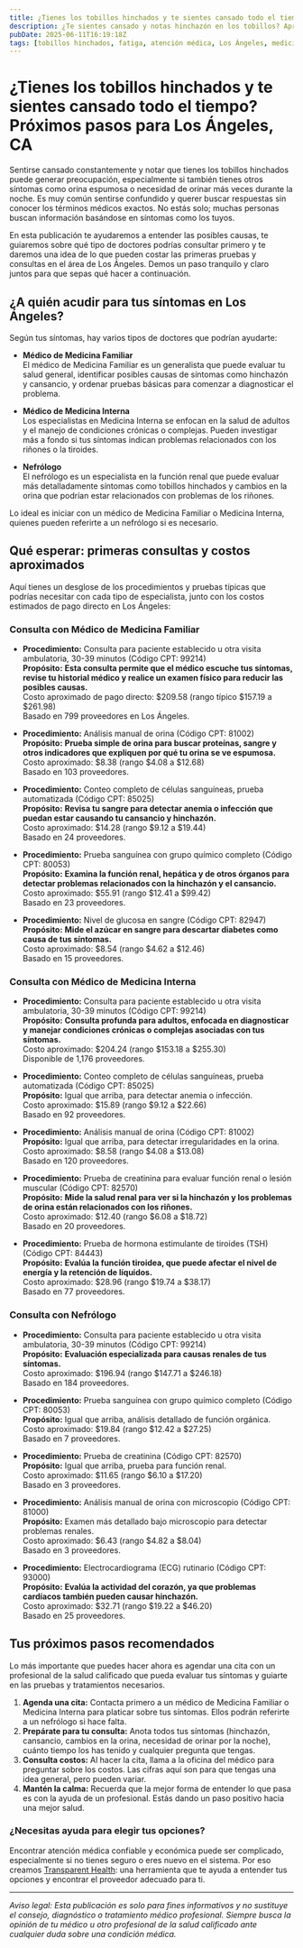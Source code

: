 ```yaml
---
title: ¿Tienes los tobillos hinchados y te sientes cansado todo el tiempo? Próximos pasos para Los Ángeles, CA  
description: ¿Te sientes cansado y notas hinchazón en los tobillos? Aprende a quién acudir y qué esperar en costos en Los Ángeles, CA para dar el siguiente paso en tu salud.  
pubDate: 2025-06-11T16:19:18Z  
tags: [tobillos hinchados, fatiga, atención médica, Los Ángeles, medicina familiar, medicina interna, nefrología, costos]  
---
```


# ¿Tienes los tobillos hinchados y te sientes cansado todo el tiempo? Próximos pasos para Los Ángeles, CA

Sentirse cansado constantemente y notar que tienes los tobillos hinchados puede generar preocupación, especialmente si también tienes otros síntomas como orina espumosa o necesidad de orinar más veces durante la noche. Es muy común sentirse confundido y querer buscar respuestas sin conocer los términos médicos exactos. No estás solo; muchas personas buscan información basándose en síntomas como los tuyos.

En esta publicación te ayudaremos a entender las posibles causas, te guiaremos sobre qué tipo de doctores podrías consultar primero y te daremos una idea de lo que pueden costar las primeras pruebas y consultas en el área de Los Ángeles. Demos un paso tranquilo y claro juntos para que sepas qué hacer a continuación.

## ¿A quién acudir para tus síntomas en Los Ángeles?

Según tus síntomas, hay varios tipos de doctores que podrían ayudarte:

- **Médico de Medicina Familiar**  
  El médico de Medicina Familiar es un generalista que puede evaluar tu salud general, identificar posibles causas de síntomas como hinchazón y cansancio, y ordenar pruebas básicas para comenzar a diagnosticar el problema.

- **Médico de Medicina Interna**  
  Los especialistas en Medicina Interna se enfocan en la salud de adultos y el manejo de condiciones crónicas o complejas. Pueden investigar más a fondo si tus síntomas indican problemas relacionados con los riñones o la tiroides.

- **Nefrólogo**  
  El nefrólogo es un especialista en la función renal que puede evaluar más detalladamente síntomas como tobillos hinchados y cambios en la orina que podrían estar relacionados con problemas de los riñones.

Lo ideal es iniciar con un médico de Medicina Familiar o Medicina Interna, quienes pueden referirte a un nefrólogo si es necesario.

## Qué esperar: primeras consultas y costos aproximados

Aquí tienes un desglose de los procedimientos y pruebas típicas que podrías necesitar con cada tipo de especialista, junto con los costos estimados de pago directo en Los Ángeles:

### Consulta con Médico de Medicina Familiar

- **Procedimiento:** Consulta para paciente establecido u otra visita ambulatoria, 30-39 minutos (Código CPT: 99214)  
  **Propósito:** **Esta consulta permite que el médico escuche tus síntomas, revise tu historial médico y realice un examen físico para reducir las posibles causas.**  
  Costo aproximado de pago directo: $209.58 (rango típico $157.19 a $261.98)  
  Basado en 799 proveedores en Los Ángeles.

- **Procedimiento:** Análisis manual de orina (Código CPT: 81002)  
  **Propósito:** **Prueba simple de orina para buscar proteínas, sangre y otros indicadores que expliquen por qué tu orina se ve espumosa.**  
  Costo aproximado: $8.38 (rango $4.08 a $12.68)  
  Basado en 103 proveedores.

- **Procedimiento:** Conteo completo de células sanguíneas, prueba automatizada (Código CPT: 85025)  
  **Propósito:** **Revisa tu sangre para detectar anemia o infección que puedan estar causando tu cansancio y hinchazón.**  
  Costo aproximado: $14.28 (rango $9.12 a $19.44)  
  Basado en 24 proveedores.

- **Procedimiento:** Prueba sanguínea con grupo químico completo (Código CPT: 80053)  
  **Propósito:** **Examina la función renal, hepática y de otros órganos para detectar problemas relacionados con la hinchazón y el cansancio.**  
  Costo aproximado: $55.91 (rango $12.41 a $99.42)  
  Basado en 23 proveedores.

- **Procedimiento:** Nivel de glucosa en sangre (Código CPT: 82947)  
  **Propósito:** **Mide el azúcar en sangre para descartar diabetes como causa de tus síntomas.**  
  Costo aproximado: $8.54 (rango $4.62 a $12.46)  
  Basado en 15 proveedores.

### Consulta con Médico de Medicina Interna

- **Procedimiento:** Consulta para paciente establecido u otra visita ambulatoria, 30-39 minutos (Código CPT: 99214)  
  **Propósito:** **Consulta profunda para adultos, enfocada en diagnosticar y manejar condiciones crónicas o complejas asociadas con tus síntomas.**  
  Costo aproximado: $204.24 (rango $153.18 a $255.30)  
  Disponible de 1,176 proveedores.

- **Procedimiento:** Conteo completo de células sanguíneas, prueba automatizada (Código CPT: 85025)  
  **Propósito:** Igual que arriba, para detectar anemia o infección.  
  Costo aproximado: $15.89 (rango $9.12 a $22.66)  
  Basado en 92 proveedores.

- **Procedimiento:** Análisis manual de orina (Código CPT: 81002)  
  **Propósito:** Igual que arriba, para detectar irregularidades en la orina.  
  Costo aproximado: $8.58 (rango $4.08 a $13.08)  
  Basado en 120 proveedores.

- **Procedimiento:** Prueba de creatinina para evaluar función renal o lesión muscular (Código CPT: 82570)  
  **Propósito:** **Mide la salud renal para ver si la hinchazón y los problemas de orina están relacionados con los riñones.**  
  Costo aproximado: $12.40 (rango $6.08 a $18.72)  
  Basado en 20 proveedores.

- **Procedimiento:** Prueba de hormona estimulante de tiroides (TSH) (Código CPT: 84443)  
  **Propósito:** **Evalúa la función tiroidea, que puede afectar el nivel de energía y la retención de líquidos.**  
  Costo aproximado: $28.96 (rango $19.74 a $38.17)  
  Basado en 77 proveedores.

### Consulta con Nefrólogo

- **Procedimiento:** Consulta para paciente establecido u otra visita ambulatoria, 30-39 minutos (Código CPT: 99214)  
  **Propósito:** **Evaluación especializada para causas renales de tus síntomas.**  
  Costo aproximado: $196.94 (rango $147.71 a $246.18)  
  Basado en 184 proveedores.

- **Procedimiento:** Prueba sanguínea con grupo químico completo (Código CPT: 80053)  
  **Propósito:** Igual que arriba, análisis detallado de función orgánica.  
  Costo aproximado: $19.84 (rango $12.42 a $27.25)  
  Basado en 7 proveedores.

- **Procedimiento:** Prueba de creatinina (Código CPT: 82570)  
  **Propósito:** Igual que arriba, prueba para función renal.  
  Costo aproximado: $11.65 (rango $6.10 a $17.20)  
  Basado en 3 proveedores.

- **Procedimiento:** Análisis manual de orina con microscopio (Código CPT: 81000)  
  **Propósito:** Examen más detallado bajo microscopio para detectar problemas renales.  
  Costo aproximado: $6.43 (rango $4.82 a $8.04)  
  Basado en 3 proveedores.

- **Procedimiento:** Electrocardiograma (ECG) rutinario (Código CPT: 93000)  
  **Propósito:** **Evalúa la actividad del corazón, ya que problemas cardíacos también pueden causar hinchazón.**  
  Costo aproximado: $32.71 (rango $19.22 a $46.20)  
  Basado en 25 proveedores.

## Tus próximos pasos recomendados

Lo más importante que puedes hacer ahora es agendar una cita con un profesional de la salud calificado que pueda evaluar tus síntomas y guiarte en las pruebas y tratamientos necesarios.

1. **Agenda una cita:** Contacta primero a un médico de Medicina Familiar o Medicina Interna para platicar sobre tus síntomas. Ellos podrán referirte a un nefrólogo si hace falta.  
2. **Prepárate para tu consulta:** Anota todos tus síntomas (hinchazón, cansancio, cambios en la orina, necesidad de orinar por la noche), cuánto tiempo los has tenido y cualquier pregunta que tengas.  
3. **Consulta costos:** Al hacer la cita, llama a la oficina del médico para preguntar sobre los costos. Las cifras aquí son para que tengas una idea general, pero pueden variar.  
4. **Mantén la calma:** Recuerda que la mejor forma de entender lo que pasa es con la ayuda de un profesional. Estás dando un paso positivo hacia una mejor salud.

### ¿Necesitas ayuda para elegir tus opciones?

Encontrar atención médica confiable y económica puede ser complicado, especialmente si no tienes seguro o eres nuevo en el sistema. Por eso creamos [Transparent Health](https://transparenthealth.ai): una herramienta que te ayuda a entender tus opciones y encontrar el proveedor adecuado para ti.

---

*Aviso legal: Esta publicación es solo para fines informativos y no sustituye el consejo, diagnóstico o tratamiento médico profesional. Siempre busca la opinión de tu médico u otro profesional de la salud calificado ante cualquier duda sobre una condición médica.*